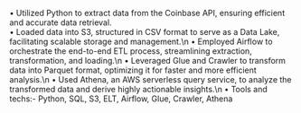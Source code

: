  • Utilized Python to extract data from the Coinbase API, ensuring efficient and accurate data retrieval.</br>
 • Loaded data into S3, structured in CSV format to serve as a Data Lake, facilitating scalable storage and management.\n
 • Employed Airflow to orchestrate the end-to-end ETL process, streamlining extraction, transformation, and loading.\n
 • Leveraged Glue and Crawler to transform data into Parquet format, optimizing it for faster and more efficient analysis.\n
 • Used Athena, an AWS serverless query service, to analyze the transformed data and derive highly actionable insights.\n
 • Tools and techs:- Python, SQL, S3, ELT, Airflow, Glue, Crawler, Athena
